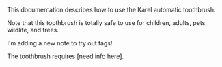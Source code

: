 This documentation describes how to use the Karel automatic toothbrush.

Note that this toothbrush is totally safe to use for children, adults, pets, wildlife, and trees.

I'm adding a new note to try out tags!

The toothbrush requires [need info here].
